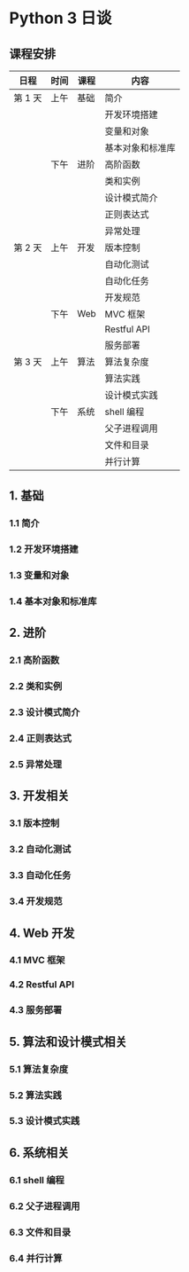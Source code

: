 # Python 3 日谈

## 课程安排

| 日程    | 时间 | 课程 | 内容             |
| ------ | --- | ---- | --------------- |
| 第 1 天 | 上午 | 基础 | 简介             |
|        |     |      | 开发环境搭建      |
|        |     |      | 变量和对象       |
|        |     |      | 基本对象和标准库  |
|        | 下午 | 进阶 | 高阶函数        |
|        |     |      | 类和实例         |
|        |     |      | 设计模式简介      |
|        |     |      | 正则表达式       |
|        |     |      | 异常处理       |
| 第 2 天 | 上午 | 开发 | 版本控制         |
|        |     |      | 自动化测试        |
|        |     |      | 自动化任务       |
|        |     |      | 开发规范        |
|        | 下午 | Web  | MVC 框架        |
|        |     |      | Restful API    |
|        |     |      | 服务部署        |
| 第 3 天 | 上午 | 算法 | 算法复杂度       |
|        |     |      | 算法实践        |
|        |     |      | 设计模式实践     |
|        | 下午 | 系统 | shell 编程     |
|        |     |      | 父子进程调用     |
|        |     |      | 文件和目录      |
|        |     |      | 并行计算         |

## 1. 基础

### 1.1 简介

### 1.2 开发环境搭建

### 1.3 变量和对象

### 1.4 基本对象和标准库

## 2. 进阶

### 2.1 高阶函数

### 2.2 类和实例

### 2.3 设计模式简介

### 2.4 正则表达式

### 2.5 异常处理

## 3. 开发相关

### 3.1 版本控制

### 3.2 自动化测试

### 3.3 自动化任务

### 3.4 开发规范

## 4. Web 开发

### 4.1 MVC 框架

### 4.2 Restful API

### 4.3 服务部署

## 5. 算法和设计模式相关

### 5.1 算法复杂度

### 5.2 算法实践

### 5.3 设计模式实践

## 6. 系统相关

### 6.1 shell 编程

### 6.2 父子进程调用

### 6.3 文件和目录

### 6.4 并行计算
